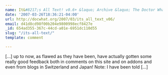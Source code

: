 ```yaml
---
name: It&#8217;s All Text! v0.6+ &laquo; Archive &laquo; The Doctor What
date: '2007-03-26T18:36:21-04:00'
url: http://docwhat.org/2007/03/its_all_text_v06/
email: d41d8cd98f00b204e9800998ecf8427e
_id: 654ad355-367c-44cd-a01e-6951dc110d55
slug: "/its-all-text/"
template: comment

---
```


[...] up to now, as flawed as they have been, have actually gotten some really good feedback both in comments on this site and on addons and even from blogs in Switzerland and Japan! Note: I have been told [...]
